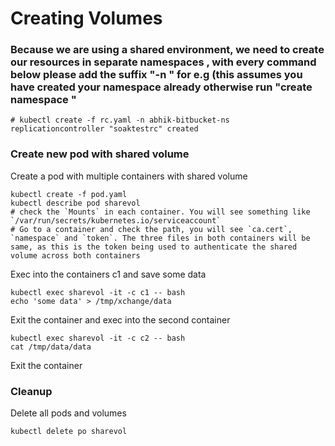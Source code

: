 # Creating Volumes

### Because we are using a shared environment, we need to create our resources in separate namespaces , with every command below please add the suffix "-n <yourname-bitbucket-ns>" for e.g (this assumes you have created your namespace already otherwise  run "create namespace <yourname-bitbucket-ns>"
```
# kubectl create -f rc.yaml -n abhik-bitbucket-ns
replicationcontroller "soaktestrc" created
```

### Create new pod with shared volume

Create a pod with multiple containers with shared volume
```
kubectl create -f pod.yaml
kubectl describe pod sharevol
# check the `Mounts` in each container. You will see something like `/var/run/secrets/kubernetes.io/serviceaccount`
# Go to a container and check the path, you will see `ca.cert`, `namespace` and `token`. The three files in both containers will be same, as this is the token being used to authenticate the shared volume across both containers
```

Exec into the containers c1 and save some data
```
kubectl exec sharevol -it -c c1 -- bash
echo 'some data' > /tmp/xchange/data
```

Exit the container and exec into the second container
```
kubectl exec sharevol -it -c c2 -- bash
cat /tmp/data/data
```

Exit the container

### Cleanup
Delete all pods and volumes
```
kubectl delete po sharevol
```

